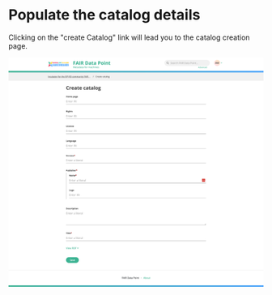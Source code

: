 Populate the catalog details
============================
Clicking on the "create Catalog" link will lead you to the catalog creation page.

![Create a catalog](pix/catalogDetails.png)